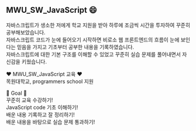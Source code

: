 ## MWU_SW_JavaScript 😄

자바스크립트가 생소한 저에게 학교 지원을 받아 하루에 조금씩 시간을 투자하여 꾸준히 공부해보았습니다.<br>
자바스크립트 코드가 눈에 들어오기 시작하면 비로소 웹 프론트엔드의 흐름이 눈에 보인다는 믿음을 가지고 기초부터 공부한 내용을 기록하였습니다.<br>
자바스크립트에 대한 기본 구조를 이해할 수 있었고 꾸준히 실습 문제를 풀어내면서 자신감을 키웠습니다.<br>

♥ MWU_SW_JavaScript 교육 ♥<br>
목원대학교, programmers school 지원

🥇 Goal 🥇<br>
꾸준히 교육 수강하기! <br>
JavaScript code 기초 이해하기! <br>
배운 내용 기록하고 잘 정리하기! <br>
배운 내용을 바탕으로 실습 문제 통과하기! <br>

